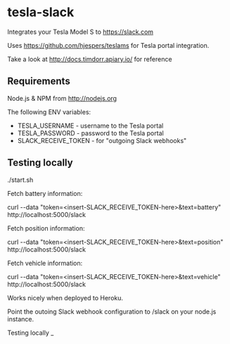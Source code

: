 tesla-slack
===========

Integrates your Tesla Model S to https://slack.com

Uses https://github.com/hjespers/teslams for Tesla portal integration.

Take a look at http://docs.timdorr.apiary.io/ for reference

Requirements
------------

Node.js & NPM from http://nodejs.org

The following ENV variables:
* TESLA_USERNAME - username to the Tesla portal
* TESLA_PASSWORD - password to the Tesla portal
* SLACK_RECEIVE_TOKEN - for "outgoing Slack webhooks"

Testing locally
---------------
./start.sh

Fetch battery information:

  curl --data "token=<insert-SLACK_RECEIVE_TOKEN-here>&text=battery" http://localhost:5000/slack

Fetch position information:

  curl --data "token=<insert-SLACK_RECEIVE_TOKEN-here>&text=position" http://localhost:5000/slack

Fetch vehicle information:

  curl --data "token=<insert-SLACK_RECEIVE_TOKEN-here>&text=vehicle" http://localhost:5000/slack

Works nicely when deployed to Heroku.

Point the outoing Slack webhook configuration to /slack on your node.js instance.

Testing locally
_